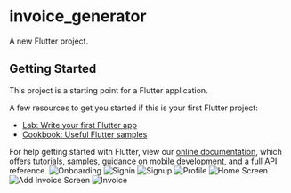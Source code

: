 # invoice_generator

A new Flutter project.

## Getting Started

This project is a starting point for a Flutter application.

A few resources to get you started if this is your first Flutter project:

- [Lab: Write your first Flutter app](https://flutter.dev/docs/get-started/codelab)
- [Cookbook: Useful Flutter samples](https://flutter.dev/docs/cookbook)

For help getting started with Flutter, view our
[online documentation](https://flutter.dev/docs), which offers tutorials,
samples, guidance on mobile development, and a full API reference.
![Onboarding](https://cdn.discordapp.com/attachments/991683098699890688/991683103972139018/unknown.png "Onboarding Screen")
![Signin](https://cdn.discordapp.com/attachments/991683098699890688/991683531883417640/unknown.png "Signin Screen")
![Signup](https://cdn.discordapp.com/attachments/991683098699890688/991683568134787072/unknown.png "Signup Screen")
![Profile](https://cdn.discordapp.com/attachments/991683098699890688/991683680747655178/unknown.png "Profile Screen")
![Home Screen](https://cdn.discordapp.com/attachments/991683098699890688/991683786381217842/unknown.png "Home Screen")
![Add Invoice Screen](https://cdn.discordapp.com/attachments/991683098699890688/991683744371064952/unknown.png "Add Invoice Screen")
![Invoice](https://cdn.discordapp.com/attachments/991683098699890688/991683835198701618/unknown.png "Invoice")
